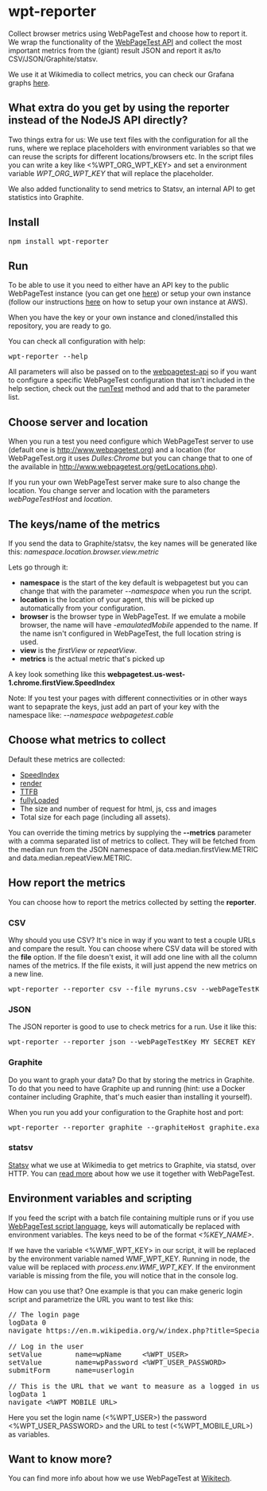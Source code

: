# wpt-reporter

Collect browser metrics using WebPageTest and choose how to report it. We wrap the functionality of the [WebPageTest API](https://github.com/marcelduran/webpagetest-api) and collect the most important metrics from the (giant) result JSON and report it as/to CSV/JSON/Graphite/statsv.

We use it at Wikimedia to collect metrics, you can check our Grafana graphs [here](https://grafana.wikimedia.org/dashboard/db/webpagetest).

## What extra do you get by using the reporter instead of the NodeJS API directly?
Two things extra for us: We use text files with the configuration for all the runs, where we replace placeholders with environment variables so that we can reuse the scripts for different locations/browsers etc. In the script files you can write a key like <%WPT_ORG_WPT_KEY> and set a environment variable *WPT_ORG_WPT_KEY* that will replace the placeholder.

We also added functionality to send metrics to Statsv, an internal API to get statistics into Graphite.

## Install

<pre>
npm install wpt-reporter
</pre>

## Run
To be able to use it you need to either have an API key to the public WebPageTest instance (you can get one [here](http://www.webpagetest.org/getkey.php)) or setup your own instance (follow our instructions [here](https://wikitech.wikimedia.org/wiki/WebPageTest#WebPageTest_and_AWS) on how to setup your own instance at AWS).

When you have the key or your own instance and cloned/installed this repository, you are ready to go.

You can check all configuration with help:
<pre>
wpt-reporter --help
</pre>

All parameters will also be passed on to the  [webpagetest-api](https://github.com/marcelduran/webpagetest-api) so if you want to configure a specific WebPageTest configuration that isn't included in the help section, check out the [runTest](https://github.com/marcelduran/webpagetest-api#test-works-for-runtest-method-only) method and add that to the parameter list.

## Choose server and location
When you run a test you need configure which WebPageTest server to use (default one is http://www.webpagetest.org) and a location (for WebPageTest.org it uses *Dulles:Chrome* but you can change that to one of the available in http://www.webpagetest.org/getLocations.php).

If you run your own WebPageTest server make sure to also change the location. You change server and location with the parameters *webPageTestHost* and *location*.

## The keys/name of the metrics
If you send the data to Graphite/statsv, the key names will be generated like this:
*namespace.location.browser.view.metric*

Lets go through it:
 * **namespace** is the start of the key default is webpagetest but you can change that with the parameter *--namespace* when you run the script.
 * **location** is the location of your agent, this will be picked up automatically from your configuration.
 * **browser** is the browser type in WebPageTest. If we emulate a mobile browser, the name will have *-emaulatedMobile* appended to the name. If the name isn't configured in WebPageTest, the full location string is used.
 * **view** is the *firstView* or *repeatView*.
 * **metrics** is the actual metric that's picked up

A key look something like this **webpagetest.us-west-1.chrome.firstView.SpeedIndex**

 Note: If you test your pages with different connectivities or in other ways want to sepaprate the keys, just add an part of your key with the namespace like: *--namespace webpagetest.cable*

## Choose what metrics to collect
Default these metrics are collected:
 * [SpeedIndex](https://sites.google.com/a/webpagetest.org/docs/using-webpagetest/metrics/speed-index)
 * [render](https://sites.google.com/a/webpagetest.org/docs/using-webpagetest/metrics#TOC-Start-Render)
 * [TTFB](https://sites.google.com/a/webpagetest.org/docs/using-webpagetest/metrics#TOC-First-Byte)
 * [fullyLoaded](https://sites.google.com/a/webpagetest.org/docs/using-webpagetest/metrics)
 * The size and number of request for html, js, css and images
 * Total size for each page (including all assets).

You can override the timing metrics by supplying the **--metrics** parameter with a comma separated list of metrics to collect. They will be fetched from the median run from the JSON namespace of data.median.firstView.METRIC and data.median.repeatView.METRIC.

## How report the metrics
You can choose how to report the metrics collected by setting the **reporter**.

### CSV
Why should you use CSV? It's nice in way if you want to test a couple URLs and compare the result. You can choose where CSV data will be stored with the **file** option. If the file doesn't exist, it will add one line with all the column names of the metrics. If the file exists, it will just append the new metrics on a new line.

<pre>
wpt-reporter --reporter csv --file myruns.csv --webPageTestKey MY_SECRET_KEY https://www.wikipedia.org/
</pre>

### JSON
The JSON reporter is good to use to check metrics for a run. Use it like this:

<pre>
wpt-reporter --reporter json --webPageTestKey MY_SECRET_KEY https://www.wikipedia.org/
</pre>

### Graphite
Do you want to graph your data? Do that by storing the metrics in Graphite. To do that you need to have Graphite up and running (hint: use a Docker container including Graphite, that's much easier than installing it yourself).

When you run you add your configuration to the Graphite host and port:

<pre>
wpt-reporter --reporter graphite --graphiteHost graphite.example.org --graphitePort 2003 --webPageTestKey MY_SECRET_KEY https://www.wikipedia.org/
</pre>

### statsv
[Statsv](https://wikitech.wikimedia.org/wiki/Graphite#statsv) what we use at Wikimedia to get metrics to Graphite, via statsd, over HTTP. You can [read more](https://wikitech.wikimedia.org/wiki/WebPageTest) about how we use it together with WebPageTest.

## Environment variables and scripting
If you feed the script with a batch file containing multiple runs or if you use [WebPageTest script language](https://sites.google.com/a/webpagetest.org/docs/using-webpagetest/scripting), keys will automatically be replaced with environment variables. The keys need to be of the format *<%KEY_NAME>*.

If we have the variable <%WMF_WPT_KEY> in our script, it will be replaced by the environment variable named WMF_WPT_KEY. Running in node, the value will be replaced with *process.env.WMF_WPT_KEY*. If the environment variable is missing from the file, you will notice that in the console log.

How can you use that? One example is that you can make generic login script and parametrize the URL you want to test like this:

<pre>
// The login page
logData 0
navigate https://en.m.wikipedia.org/w/index.php?title=Special:UserLogin&returnto=Main+Page

// Log in the user
setValue        name=wpName     <%WPT_USER>
setValue        name=wpPassword <%WPT_USER_PASSWORD>
submitForm      name=userlogin

// This is the URL that we want to measure as a logged in user
logData 1
navigate <%WPT_MOBILE_URL>
</pre>
Here you set the login name (<%WPT_USER>) the password <%WPT_USER_PASSWORD> and the URL to test (<%WPT_MOBILE_URL>) as variables.

## Want to know more?

You can find more info about how we use WebPageTest at [Wikitech](https://wikitech.wikimedia.org/wiki/WebPageTest).
